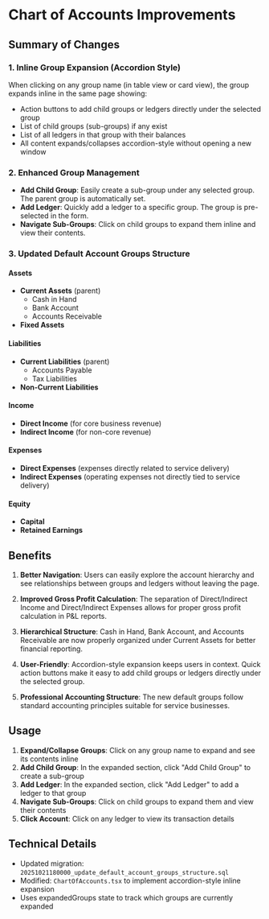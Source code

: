 # Chart of Accounts Improvements

## Summary of Changes

### 1. Inline Group Expansion (Accordion Style)
When clicking on any group name (in table view or card view), the group expands inline in the same page showing:
- Action buttons to add child groups or ledgers directly under the selected group
- List of child groups (sub-groups) if any exist
- List of all ledgers in that group with their balances
- All content expands/collapses accordion-style without opening a new window

### 2. Enhanced Group Management
- **Add Child Group**: Easily create a sub-group under any selected group. The parent group is automatically set.
- **Add Ledger**: Quickly add a ledger to a specific group. The group is pre-selected in the form.
- **Navigate Sub-Groups**: Click on child groups to expand them inline and view their contents.

### 3. Updated Default Account Groups Structure

#### Assets
- **Current Assets** (parent)
  - Cash in Hand
  - Bank Account
  - Accounts Receivable
- **Fixed Assets**

#### Liabilities
- **Current Liabilities** (parent)
  - Accounts Payable
  - Tax Liabilities
- **Non-Current Liabilities**

#### Income
- **Direct Income** (for core business revenue)
- **Indirect Income** (for non-core revenue)

#### Expenses
- **Direct Expenses** (expenses directly related to service delivery)
- **Indirect Expenses** (operating expenses not directly tied to service delivery)

#### Equity
- **Capital**
- **Retained Earnings**

## Benefits

1. **Better Navigation**: Users can easily explore the account hierarchy and see relationships between groups and ledgers without leaving the page.

2. **Improved Gross Profit Calculation**: The separation of Direct/Indirect Income and Direct/Indirect Expenses allows for proper gross profit calculation in P&L reports.

3. **Hierarchical Structure**: Cash in Hand, Bank Account, and Accounts Receivable are now properly organized under Current Assets for better financial reporting.

4. **User-Friendly**: Accordion-style expansion keeps users in context. Quick action buttons make it easy to add child groups or ledgers directly under the selected group.

5. **Professional Accounting Structure**: The new default groups follow standard accounting principles suitable for service businesses.

## Usage

1. **Expand/Collapse Groups**: Click on any group name to expand and see its contents inline
2. **Add Child Group**: In the expanded section, click "Add Child Group" to create a sub-group
3. **Add Ledger**: In the expanded section, click "Add Ledger" to add a ledger to that group
4. **Navigate Sub-Groups**: Click on child groups to expand them and view their contents
5. **Click Account**: Click on any ledger to view its transaction details

## Technical Details

- Updated migration: `20251021180000_update_default_account_groups_structure.sql`
- Modified: `ChartOfAccounts.tsx` to implement accordion-style inline expansion
- Uses expandedGroups state to track which groups are currently expanded
